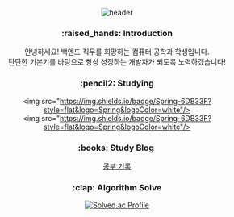 <div align=center>
  
![header](https://capsule-render.vercel.app/api?type=slice&color=auto&height=150&section=header&text=Welcome&fontSize=60)

<h3> :raised_hands: Introduction </h3>

안녕하세요! 백엔드 직무를 희망하는 컴퓨터 공학과 학생입니다. <br>
탄탄한 기본기를 바탕으로 항상 성장하는 개발자가 되도록 노력하겠습니다!

<h3> :pencil2: Studying </h3>

<img src="https://img.shields.io/badge/Spring-6DB33F?style=flat&logo=Spring&logoColor=white"/>
<img src="https://img.shields.io/badge/Spring-6DB33F?style=flat&logo=Spring&logoColor=white"/>

<h3>:books: Study Blog </h3>
<a href="https://velog.io/@tyjk8997" > 공부 기록 </a>
  
<h3> :clap: Algorithm Solve </h3>
  
[![Solved.ac Profile](http://mazassumnida.wtf/api/generate_badge?boj=wlsrb7577)](https://solved.ac/wlsrb7577)<br/>

</div>
